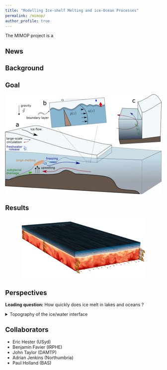 ```yaml
---
title: "Modelling Ice-shelf Melting and ice-Ocean Processes"
permalink: /mimop/
author_profile: true
---
```


The MIMOP project is a


## News


## Background



## Goal

<center><img src="/images/mimop_cavity_physics_scheme.png" alt="drawing" width="600"/></center>

## Results

<center><img src="/images/graphical_abstract.jpg" alt="drawing" width="400"/></center>


## Perspectives


**Leading question:** How quickly does ice melt in lakes and oceans ?

<details>
<summary>Topography of the ice/water interface</summary>
 
* Is the ice/water interface naturally smooth or rough ?
* How does interface topography change ice melting ?
 
</details>

## Collaborators
- Eric Hester (USyd)
- Benjamin Favier (IRPHE)
- John Taylor (DAMTP)
- Adrian Jenkins (Northumbria)
- Paul Holland (BAS)
